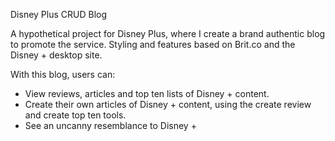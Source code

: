 Disney Plus CRUD Blog

A hypothetical project for Disney Plus, where I create a brand authentic blog to promote the service. Styling and features based on Brit.co and the Disney + desktop site. 

With this blog, users can:

- View reviews, articles and top ten lists of Disney + content.
- Create their own articles of Disney + content, using the create review and create top ten tools.
- See an uncanny resemblance to Disney +
